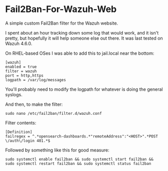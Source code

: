 # Fail2Ban-For-Wazuh-Web
A simple custom Fail2Ban filter for the Wazuh website.

I spent about an hour tracking down some log that would work, and it isn't pretty, but hopefully it will help someone else out there.  It was last tested on Wazuh 4.6.0.

On RHEL-based OSes I was able to add this to jail.local near the bottom:
```
[wazuh]
enabled	= true
filter = wazuh
port = http,https
logpath = /var/log/messages
```
You'll probably need to modify the logpath for whatever is doing the general syslogs.

And then, to make the filter:
```
sudo nano /etc/fail2ban/filter.d/wazuh.conf
```

Filter contents:
```
[Definition]
failregex = ^.*opensearch-dashboards.*"remoteAddress":"<HOST>".*POST \/auth\/login 401.*$
```

Followed by something like this for good measure:
```
sudo systemctl enable fail2ban && sudo systemctl start fail2ban && sudo systemctl restart fail2ban && sudo systemctl status fail2ban
```
